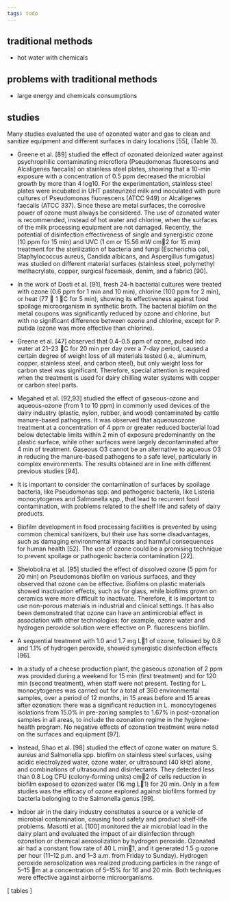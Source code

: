 ```yaml
---
tags: todo
---
```


## traditional methods

- hot water with chemicals

## problems with traditional methods

- large energy and chemicals consumptions

## studies 

Many studies evaluated the use of ozonated water and gas to clean and sanitize equipment and different surfaces in dairy locations [55], (Table 3).

- Greene et al. [89] studied the effect of ozonated deionized water against psychrophilic contaminating microflora (Pseudomonas fluorescens and Alcaligenes faecalis) on stainless steel plates, showing that a 10-min exposure with a concentration of 0.5 ppm decreased the microbial growth by more than 4 log10. For the experimentation, stainless steel plates were incubated in UHT pasteurized milk and inoculated with pure cultures of Pseudomonas fluorescens (ATCC 949) or Alcaligenes faecalis (ATCC 337). Since these are metal surfaces, the corrosive power of ozone must always be considered. The use of ozonated water is recommended, instead of hot water and chlorine, when the surfaces of the milk processing equipment are not damaged. Recently, the potential of disinfection effectiveness of single and synergistic ozone (10 ppm for 15 min) and UVC (1 cm or 15.56 mW cm􀀀2 for 15 min) treatment for the sterilization of bacteria and fungi (Escherichia coli, Staphylococcus aureus, Candida albicans, and Aspergillus fumigatus) was studied on different material surfaces (stainless steel, polymethyl methacrylate, copper, surgical facemask, denim, and a fabric) [90].
- In the work of Dosti et al. [91], fresh 24-h bacterial cultures were treated with ozone (0.6 ppm for 1 min and 10 min), chlorine (100 ppm for 2 min), or heat (77  1 C for 5 min), showing its effectiveness against food spoilage microorganism in synthetic broth. The bacterial biofilm on the metal coupons was significantly reduced by ozone and chlorine, but with no significant difference between ozone and chlorine, except for P. putida (ozone was more effective than chlorine).
- Greene et al. [47] observed that 0.4–0.5 ppm of ozone, pulsed into water at 21–23 C for 20 min per day over a 7-day period, caused a certain degree of weight loss of all materials tested (i.e., aluminum, copper, stainless steel, and carbon steel), but only weight loss for carbon steel was significant. Therefore, special attention is required when the treatment is used for dairy chilling water systems with copper or carbon steel parts.
- Megahed et al. [92,93] studied the effect of gaseous-ozone and aqueous-ozone (from 1 to 10 ppm) in commonly used devices of the dairy industry (plastic, nylon, rubber, and wood) contaminated by cattle manure-based pathogens. It was observed that aqueousozone treatment at a concentration of 4 ppm or greater reduced bacterial load below detectable limits within 2 min of exposure predominantly on the plastic surface, while other surfaces were largely decontaminated after 4 min of treatment. Gaseous O3 cannot be an alternative to aqueous O3 in reducing the manure-based pathogens to a safe level, particularly in complex environments. The results obtained are in line with different previous studies [94].

- It is important to consider the contamination of surfaces by spoilage bacteria, like Pseudomonas spp. and pathogenic bacteria, like Listeria monocytogenes and Salmonella spp., that lead to recurrent food contamination, with problems related to the shelf life and safety of dairy products.
- Biofilm development in food processing facilities is prevented by using common chemical sanitizers, but their use has some disadvantages, such as damaging environmental impacts and harmful consequences for human health [52]. The use of ozone could be a promising technique to prevent spoilage or pathogenic bacteria contamination [22].
- Shelobolina et al. [95] studied the effect of dissolved ozone (5 ppm for 20 min) on Pseudomonas biofilm on various surfaces, and they observed that ozone can be effective. Biofilms on plastic materials showed inactivation effects, such as for glass, while biofilms grown on ceramics were more difficult to inactivate. Therefore, it is important to use non-porous materials in industrial and clinical settings. It has also been demonstrated that ozone can have an antimicrobial effect in association with other technologies: for example, ozone water and hydrogen peroxide solution were effective on P. fluorescens biofilm.
- A sequential treatment with 1.0 and 1.7 mg L􀀀1 of ozone, followed by 0.8 and 1.1% of hydrogen peroxide, showed synergistic disinfection effects [96].
- In a study of a cheese production plant, the gaseous ozonation of 2 ppm was provided during a weekend for 15 min (first treatment) and for 120 min (second treatment), when staff were not present. Testing for L. monocytogenes was carried out for a total of 360 environmental samples, over a period of 12 months, in 15 areas before and 15 areas after ozonation: there was a significant reduction in L. monocytogenes isolations from 15.0% in pre-zoning samples to 1.67% in post-ozonation samples in all areas, to include the ozonation regime in the hygiene-health program. No negative effects of ozonation treatment were noted on the surfaces and equipment [97].
- Instead, Shao et al. [98] studied the effect of ozone water on mature S. aureus and Salmonella spp. biofilm on stainless steel surfaces, using acidic electrolyzed water, ozone water, or ultrasound (40 kHz) alone, and combinations of ultrasound and disinfectants. They detected less than 0.8 Log CFU (colony-forming units) cm􀀀2 of cells reduction in biofilm exposed to ozonized water (16 mg L􀀀1) for 20 min. Only in a few studies was the efficacy of ozone explored against biofilms formed by bacteria belonging to the Salmonella genus [99].
- Indoor air in the dairy industry constitutes a source or a vehicle of microbial contamination, causing food safety and product shelf-life problems. Masotti et al. [100] monitored the air microbial load in the dairy plant and evaluated the impact of air disinfection through ozonation or chemical aerosolization by hydrogen peroxide. Ozonated air had a constant flow rate of 40 L min􀀀1, and it generated 1.5 g ozone per hour (11–12 p.m. and 1–3 a.m. from Friday to Sunday). Hydrogen peroxide aerosolization was realized producing particles in the range of 5–15 m at a concentration of 5–15% for 16 and 20 min. Both techniques were effective against airborne microorganisms.

[ tables ]